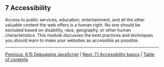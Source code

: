 ## 7 Accessibility

Access to public services, education, entertainment, and all the other valuable content the web offers is a human right. No one should be excluded based on disability, race, geography, or other human characteristics. This module discusses the best practices and techniques you should learn to make your websites as accessible as possible.

---

[Previous: 6.15 Debugging JavaScript](/curriculum/2-core/3-scripting/6-15-debugging-javascript.md) | [Next: 7.1 Accessibility basics](/curriculum/2-core/4-best-practices-and-essential-tooling/7-1-accessibility-basics.md) | [Table of contents](/TOC.md)
